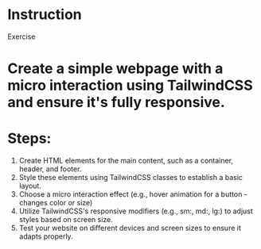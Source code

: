 # Instruction

Exercise

# Create a simple webpage with a micro interaction using TailwindCSS and ensure it's fully responsive.

# Steps:

1. Create HTML elements for the main content, such as a container, header, and footer.
2. Style these elements using TailwindCSS classes to establish a basic layout.
3. Choose a micro interaction effect (e.g., hover animation for a button - changes color or size)
4. Utilize TailwindCSS's responsive modifiers (e.g., sm:, md:, lg:) to adjust styles based on screen size.
5. Test your website on different devices and screen sizes to ensure it adapts properly.